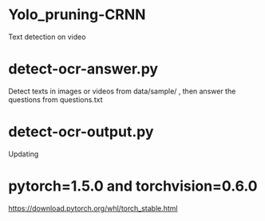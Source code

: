 # Yolo_pruning-CRNN
 Text detection on video
# detect-ocr-answer.py
 Detect texts in images or videos from data/sample/ , then answer the questions from questions.txt
# detect-ocr-output.py 
 Updating
# pytorch=1.5.0 and torchvision=0.6.0
 https://download.pytorch.org/whl/torch_stable.html

